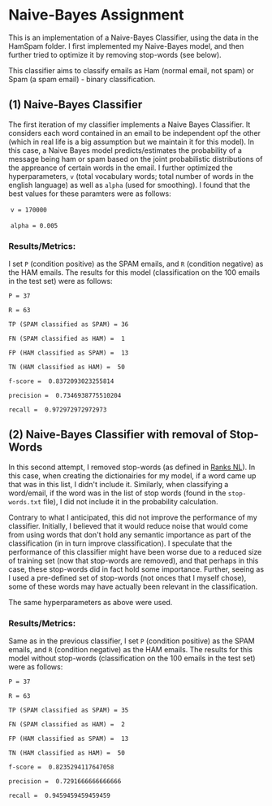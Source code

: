 # Naive-Bayes Assignment

This is an implementation of a Naive-Bayes Classifier, using the data in the HamSpam folder. I first implemented my Naive-Bayes model, and then further tried to optimize it by removing stop-words (see below). 

This classifier aims to classify emails as Ham (normal email, not spam) or Spam (a spam email) - binary classification.

## (1) Naive-Bayes Classifier

The first iteration of my classifier implements a Naive Bayes Classifier. It considers each word contained in an email to be independent opf the other (which in real life is a big assumption but we maintain it for this model). In this case, a Naive Bayes model predicts/estimates the probability of a message being ham or spam based on the joint probabilistic distributions of the appreance of certain words in the email. I further optimized the hyperparameters, `v` (total vocabulary words; total number of words in the english language) as well as `alpha` (used for smoothing). I found that the best values for these paramters were as follows:

​	`v = 170000`  

​	`alpha = 0.005` 

### Results/Metrics: 

I set `P` (condition positive) as the SPAM emails, and `R` (condition negative) as the HAM emails. The results for this model (classification on the 100 emails in the test set) were as follows:

`P = 37`

`R = 63`

`TP (SPAM classified as SPAM) = 36`

`FN (SPAM classified as HAM) =  1`

`FP (HAM classified as SPAM) =  13`

`TN (HAM classified as HAM) =  50`

`f-score =  0.8372093023255814`

`precision =  0.7346938775510204`

`recall =  0.972972972972973`

## (2) Naive-Bayes Classifier with removal of Stop-Words

In this second attempt, I removed stop-words (as defined in [Ranks NL](https://www.ranks.nl/stopwords)). In this case, when creating the dictionairies for my model, if a word came up that was in this list, I didn't include it. Similarly, when classifying a word/email, if the word was in the list of stop words (found in the `stop-words.txt` file), I did not include it in the probability calculation.

Contrary to what I anticipated, this did not improve the performance of my classifier. Initially, I believed that it would reduce noise that would come from using words that don't hold any semantic importance as part of the classification (in in turn improve classification). I speculate that the performance of this classifier might have been worse due to a reduced size of training set (now that stop-words are removed), and that perhaps in this case, these stop-words did in fact hold some importance. Further, seeing as I used a pre-defined set of stop-words (not onces that I myself chose), some of these words may have actually been relevant in the classification.

The same hyperparameters as above were used.

### Results/Metrics:

Same as in the previous classifier, I set `P` (condition positive) as the SPAM emails, and `R` (condition negative) as the HAM emails. The results for this model without stop-words (classification on the 100 emails in the test set) were as follows:

`P = 37`

`R = 63`

`TP (SPAM classified as SPAM) = 35`

`FN (SPAM classified as HAM) =  2`

`FP (HAM classified as SPAM) =  13`

`TN (HAM classified as HAM) =  50`

`f-score =  0.8235294117647058`

`precision =  0.7291666666666666`

`recall =  0.9459459459459459`









